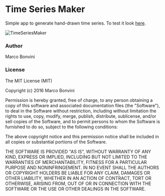 # Time Series Maker

Simple app to generate hand-drawn time series.
To test it look [here](http://mbonvini.github.io/TimeSeriesMaker).

![TimeSeriesMaker](https://raw.githubusercontent.com/mbonvini/TimeSeriesMaker/master/images/tsmkr.gif)

### Author

Marco Bonvini

### License

The MIT License (MIT)

Copyright (c) 2016 Marco Bonvini

Permission is hereby granted, free of charge, to any person obtaining a copy
of this software and associated documentation files (the "Software"), to deal
in the Software without restriction, including without limitation the rights
to use, copy, modify, merge, publish, distribute, sublicense, and/or sell
copies of the Software, and to permit persons to whom the Software is
furnished to do so, subject to the following conditions:

The above copyright notice and this permission notice shall be included in all
copies or substantial portions of the Software.

THE SOFTWARE IS PROVIDED "AS IS", WITHOUT WARRANTY OF ANY KIND, EXPRESS OR
IMPLIED, INCLUDING BUT NOT LIMITED TO THE WARRANTIES OF MERCHANTABILITY,
FITNESS FOR A PARTICULAR PURPOSE AND NONINFRINGEMENT. IN NO EVENT SHALL THE
AUTHORS OR COPYRIGHT HOLDERS BE LIABLE FOR ANY CLAIM, DAMAGES OR OTHER
LIABILITY, WHETHER IN AN ACTION OF CONTRACT, TORT OR OTHERWISE, ARISING FROM,
OUT OF OR IN CONNECTION WITH THE SOFTWARE OR THE USE OR OTHER DEALINGS IN THE
SOFTWARE.